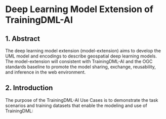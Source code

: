 # Deep Learning Model Extension of TrainingDML-AI
## 1. Abstract
The deep learning model extension (model-extension) aims to develop the UML model and encodings to describe geospatial deep learning models. The model-extension will consistent with TrainingDML-AI and the OGC standards baseline to promote the model sharing, exchange, reusability, and inference in the web environment.
## 2. Introduction
The purpose of the TrainingDML-AI Use Cases is to demonstrate the task scenarios and training datasets that enable the modeling and use of TrainingDML:

